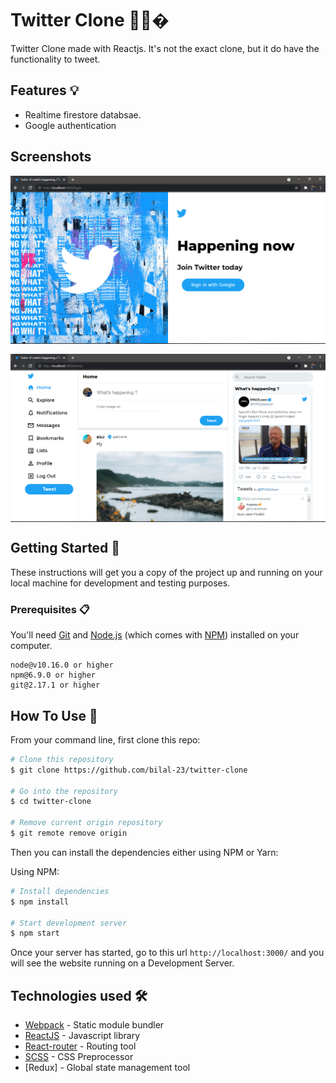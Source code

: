 # Twitter Clone 🛫🛬�

Twitter Clone made with Reactjs. 
It's not the exact clone, but it do have the functionality to tweet.

## Features 💡 

- Realtime firestore databsae.
- Google authentication

## Screenshots

<div align="center" style="
    flex-wrap: wrap;
    display: flex;
    gap: 1rem;
">
  <img src="https://raw.githubusercontent.com/bilal-23/twitter-clone/master/screenshots/login.PNG" alt="login page" width="100%">
  <img src="https://raw.githubusercontent.com/bilal-23/twitter-clone/master/screenshots/feed-1.PNG" alt="feed" width="100%">
</div>

## Getting Started 🚀

These instructions will get you a copy of the project up and running on your local machine for development and testing purposes.

### Prerequisites 📋

You'll need [Git](https://git-scm.com) and [Node.js](https://nodejs.org/en/download/) (which comes with [NPM](http://npmjs.com)) installed on your computer.

```
node@v10.16.0 or higher
npm@6.9.0 or higher
git@2.17.1 or higher
```

## How To Use 🔧

From your command line, first clone this repo:

```bash
# Clone this repository
$ git clone https://github.com/bilal-23/twitter-clone

# Go into the repository
$ cd twitter-clone

# Remove current origin repository
$ git remote remove origin
```

Then you can install the dependencies either using NPM or Yarn:

Using NPM:

```bash
# Install dependencies
$ npm install

# Start development server
$ npm start
```

Once your server has started, go to this url `http://localhost:3000/` and you will see the website running on a Development Server.


## Technologies used 🛠️

- [Webpack](https://webpack.js.org/concepts/) - Static module bundler
- [ReactJS](https://reactjs.org) - Javascript library
- [React-router](https://www.npmjs.com/package/react-router) - Routing tool
- [SCSS](https://sass-lang.com/) - CSS Preprocessor
- [Redux] - Global state management tool

